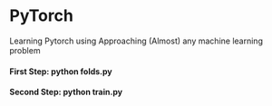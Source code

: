 # PyTorch
Learning Pytorch using Approaching (Almost) any machine learning problem

#### First Step: python folds.py
#### Second Step: python train.py
